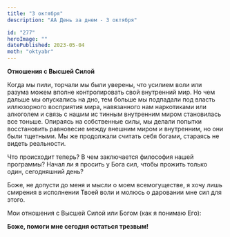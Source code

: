 ```yaml
---
title: "3 октября"
description: "АА День за днем - 3 октября"

id: "277"
heroImage: ""
datePublished: 2023-05-04
moth: "oktyabr"
---
```


**Отношения с Высшей Силой**

Когда мы пили, торчали мы были уверены, что усилием воли или разума можем
вполне контролировать свой внутренний мир. Но чем дальше мы опускались на дно,
тем больше мы подпадали под власть иллюзорного восприятия мира, навязанного
нам наркотиками или алкоголем и связь с нашим ис тинным внутренним миром
становилась все тоньше. Опираясь на собственные силы, мы делали попытки
восстановить равновесие между внешним миром и внутренним, но они были
тщетными. Мы же продолжали считать себя богами, стараясь не видеть реальности.

Что происходит теперь? В чем заключается философия нашей программы? Начал ли я
просить у Бога сил, чтобы прожить только один, сегодняшний день?

Боже, не допусти до меня и мысли о моем всемогуществе, я хочу лишь смирения в
исполнении Твоей воли и молюсь о даровании мне сил для этого.

Мои отношения с Высшей Силой или Богом (как я понимаю Его):

**Боже, помоги мне сегодня остаться трезвым!**
